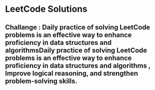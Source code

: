 # LeetCode Solutions 

## Challange : Daily practice of solving LeetCode problems is an effective way to enhance proficiency in data structures and algorithmsDaily practice of solving LeetCode problems is an effective way to enhance proficiency in data structures and algorithms , Improve logical reasoning, and strengthen problem-solving skills.

